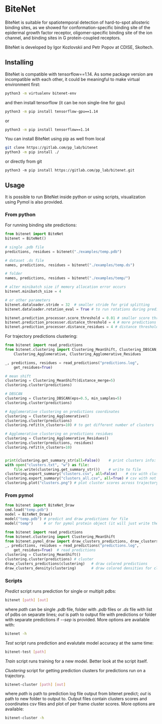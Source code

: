 # BiteNet

BiteNet is suitable for spatiotemporal detection of hard-to-spot allosteric binding sites, as we showed for conformation-specific binding site of the epidermal growth factor receptor,  oligomer-specific binding site of the ion channel, and binding sites in G protein-coupled receptors.

BiteNet is developed by Igor Kozlovskii and Petr Popov at CDISE, Skoltech.


## Installing

BiteNet is compatible with tensorflow==1.14. As some package version are incompatible with each other, it could be meaningful to make virtual environment first:
```bash
python3 -m virtualenv bitenet-env
```
and then install tensorflow (it can be non single-line for gpu)
```bash
python3 -m pip install tensorflow-gpu==1.14
```
or
```bash
python3 -m pip install tensorflow==1.14
```

You can install BiteNet using pip as well
from local
```bash
git clone https://gitlab.com/pp_lab/bitenet
python3 -m pip install ./
```
or directly from git
```
python3 -m pip install https://gitlab.com/pp_lab/bitenet.git
```

## Usage 
It is possible to run BiteNet inside python or using scripts, visualization using Pymol is also provided.

### From python

For running binding site predictions:
```python
from bitenet import BiteNet
bitenet = BiteNet()

# single .pdb file
predictions, residues = bitenet("./examples/temp.pdb")

# dataset .ds file
names, predictions, residues = bitenet("./examples/temp.ds")

# folder 
names, predictions, residues = bitenet("./examples/temp/")

# alter minibatch size if memory allocation error occurs
bitenet.minibatch_size = 4

# or other parameters
bitenet.dataloader.stride = 32  # smaller stride for grid splitting
bitenet.dataloader.rotation_eval = True # to run rotations during predict

bitenet.prediction_processer.score_threshold = 0.01 # smaller score threshold for more predictions
bitenet.prediction_processer.distance_threshold = 4 # more predictions as less predictions are filtered in non max suppression
bitenet.prediction_processer.distance_residues = 4 # distance threshold for protein residues to be considered to be on predictions interface
```

For trajectory predictions clustering:
```python
from bitenet import read_predictions
from bitenet.clustering import Clustering_MeanShift, Clustering_DBSCAN, \
    Clustering_Agglomerative, Clustering_Agglomerative_Residues

_, predictions, residues = read_predictions("predictions.log", 
    get_residues=True)

# mean shift
clustering = Clustering_MeanShift(distance_merge=5)
clustering.cluster(predictions)

# DBSCAN
clustering = Clustering_DBSCAN(eps=0.5, min_samples=5)
clustering.cluster(predictions)

# Agglomerative clustering on predictions coordinates
clustering = Clustering_Agglomerative()
clustering.cluster(predictions)
clustering.refit(n_clusters=10) # to get different number of clusters

# Agglomerative clustering on predictions residues
clustering = Clustering_Agglomerative_Residues()
clustering.cluster(predictions, residues)
clustering.refit(n_clusters=10)


print(clustering.get_summary_str(all=False))    # print clusters info: scores, coordinates, top score frames
with open("clusters.txt", "w") as file:
    file.write(clustering.get_summary_str())    # write to file
clustering.export_summary("clusters.csv", all=False)    # csv with clusters
clustering.export_summary("clusters_all.csv", all=True) # csv with not filtered clusters
clustering.plot("clusters.png") # plot cluster scores across trajectory; however better use your custom plotting for more accurate images
```

### From pymol
```python
from bitenet import BiteNet_Draw
cmd.load("temp.pdb")
model = BiteNet_Draw()
model("temp.pdb") # predict and draw predictions for file
model("temp")     # or for pymol protein object (it will just write the same pdb file)

from bitenet import read_predictions
from bitenet.clustering import Clustering_MeanShift
from bitenet.pymol_draw import draw_clusters_predictions, draw_clusters_density
_, predictions, residues = read_predictions("predictions.log", 
    get_residues=True)  # read predictions
clustering = Clustering_MeanShift()
clustering.cluster(predictions) # cluster
draw_clusters_predictions(clustering)   # draw colored predictions
draw_clusters_density(clustering)       # draw colored densities for clusters
```

### Scripts

*Predict* script runs prediction for single or multiplt pdbs:
```bash
bitenet [path] [out]
```
where *path* can be single *.pdb* file, folder with *.pdb* files or *.ds* file with list of pdbs on separate lines; *out* is path to output file with predictions or folder with separate predictions if *--sep* is provided. More options are available with:
```bash
bitenet -h
```

*Test* script runs prediction and evalutate model accuracy at the same time:
```bash
bitenet-test [path]
```

*Train* script runs training for a new model. Better look at the script itself.

*Clustering* script for getting prediction clusters for predictions run on a trajectory.
```bash
bitenet-cluster [path] [out]
```
where *path* is path to prediction log file output from bitenet predict; *out* is path to new folder to output to. Output files contain clusters scores and coordinates csv files and plot of per frame cluster scores. More options are available:
```bash
bitenet-cluster -h
```
